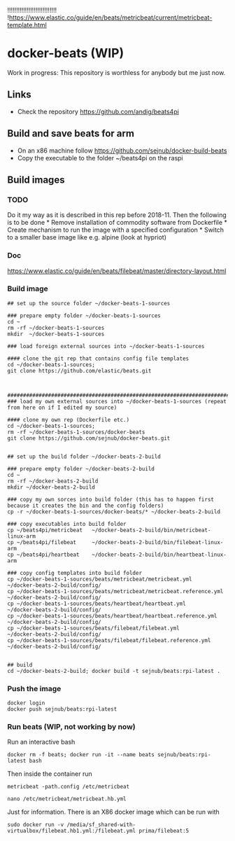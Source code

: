 
!!!!!!!!!!!!!!!!!!!!!!!!!!!! !https://www.elastic.co/guide/en/beats/metricbeat/current/metricbeat-template.html


# docker-beats (WIP)

Work in progress: This repository is worthless for anybody but me just now.

## Links

- Check the repository <https://github.com/andig/beats4pi>


## Build and save beats for arm

- On an x86 machine follow <https://github.com/sejnub/docker-build-beats>
- Copy the executable to the folder ~/beats4pi on the raspi


## Build images

### TODO

Do it my way as it is described in this rep before 2018-11. Then the following is to be done
    * Remove installation of commodity software from Dockerfile
    * Create mechanism to run the image with a specified configuration
    * Switch to a smaller base image like e.g. alpine (look at hypriot)

### Doc
https://www.elastic.co/guide/en/beats/filebeat/master/directory-layout.html


### Build image 


    ## set up the source folder ~/docker-beats-1-sources

    ### prepare empty folder ~/docker-beats-1-sources
    cd ~
    rm -rf ~/docker-beats-1-sources
    mkdir  ~/docker-beats-1-sources  
    
    ### load foreign external sources into ~/docker-beats-1-sources
    
    #### clone the git rep that contains config file templates
    cd ~/docker-beats-1-sources; 
    git clone https://github.com/elastic/beats.git



    ##########################################################################################################
    ### load my own external sources into ~/docker-beats-1-sources (repeat from here on if I edited my source)

    #### clone my own rep (Dockerfile etc.)
    cd ~/docker-beats-1-sources; 
    rm -rf ~/docker-beats-1-sources/docker-beats
    git clone https://github.com/sejnub/docker-beats.git


    ## set up the build folder ~/docker-beats-2-build    

    ### prepare empty folder ~/docker-beats-2-build
    cd ~
    rm -rf ~/docker-beats-2-build 
    mkdir ~/docker-beats-2-build
    
    ### copy my own sorces into build folder (this has to happen first because it creates the bin and the config folders)
    cp -r ~/docker-beats-1-sources/docker-beats/* ~/docker-beats-2-build

    ### copy executables into build folder     
    cp ~/beats4pi/metricbeat   ~/docker-beats-2-build/bin/metricbeat-linux-arm
    cp ~/beats4pi/filebeat     ~/docker-beats-2-build/bin/filebeat-linux-arm
    cp ~/beats4pi/heartbeat    ~/docker-beats-2-build/bin/heartbeat-linux-arm

    ### copy config templates into build folder
    cp ~/docker-beats-1-sources/beats/metricbeat/metricbeat.yml           ~/docker-beats-2-build/config/
    cp ~/docker-beats-1-sources/beats/metricbeat/metricbeat.reference.yml ~/docker-beats-2-build/config/
    cp ~/docker-beats-1-sources/beats/heartbeat/heartbeat.yml             ~/docker-beats-2-build/config/
    cp ~/docker-beats-1-sources/beats/heartbeat/heartbeat.reference.yml   ~/docker-beats-2-build/config/
    cp ~/docker-beats-1-sources/beats/filebeat/filebeat.yml               ~/docker-beats-2-build/config/
    cp ~/docker-beats-1-sources/beats/filebeat/filebeat.reference.yml     ~/docker-beats-2-build/config/
    

    ## build
    cd ~/docker-beats-2-build; docker build -t sejnub/beats:rpi-latest .


### Push the image

    docker login
    docker push sejnub/beats:rpi-latest
    

### Run beats (WIP, not working by now)

Run an interactive bash

    docker rm -f beats; docker run -it --name beats sejnub/beats:rpi-latest bash

Then inside the container run

    metricbeat -path.config /etc/metricbeat 
    
    nano /etc/metricbeat/metricbeat.hb.yml
    
    
Just for information. There is an X86 docker image which can be run with

    sudo docker run -v /media/sf_shared-with-virtualbox/filebeat.hb1.yml:/filebeat.yml prima/filebeat:5

